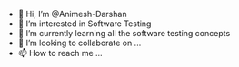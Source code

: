 - 👋 Hi, I’m @Animesh-Darshan
- 👀 I’m interested in Software Testing
- 🌱 I’m currently learning all the software testing concepts
- 💞️ I’m looking to collaborate on ...
- 📫 How to reach me ...

<!---
Animesh-Darshan/Animesh-Darshan is a ✨ special ✨ repository because its `README.md` (this file) appears on your GitHub profile.
You can click the Preview link to take a look at your changes.
--->

